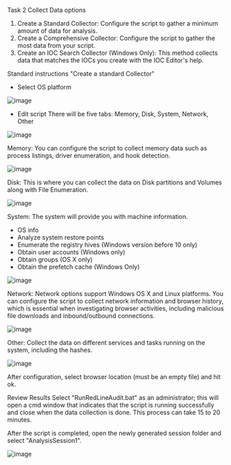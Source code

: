 Task 2
  Collect Data options
  1. Create a Standard Collector: Configure the script to gather a minimum amount of data for analysis. 
  2. Create a Comprehensive Collector: Configure the script to gather the most data from your script. 
  3. Create an IOC Search Collector (Windows Only): This method collects data that matches the IOCs you create with the IOC Editor's help.
 

Standard instructions
"Create a standard Collector"
- Select OS platform

  
![image](https://github.com/Shawn-Nichol/Cybersecurity_tools/assets/30714313/d7af9769-3341-4f43-b5a3-71a0e2a08838)


- Edit script
There will be five tabs: Memory, Disk, System, Network, Other

![image](https://github.com/Shawn-Nichol/Cybersecurity_tools/assets/30714313/87c3e988-274c-432f-a588-173194d742b1)

Memory:
You can configure the script to collect memory data such as process listings, driver enumeration, and hook detection. 

![image](https://github.com/Shawn-Nichol/Cybersecurity_tools/assets/30714313/041e626b-7675-401d-9e9b-ff68dbac6e4e)

Disk:
This is where you can collect the data on Disk partitions and Volumes along with File Enumeration.

![image](https://github.com/Shawn-Nichol/Cybersecurity_tools/assets/30714313/0892140d-9139-49b2-93c6-e5df7f503e46)

System: 
The system will provide you with machine information.
- OS info
- Analyze system restore points
- Enumerate the registry hives (Windows version before 10 only)
- Obtain user accounts (Windows only)
- Obtain groups (OS X only)
- Obtain the prefetch cache (Windows Only)
  
![image](https://github.com/Shawn-Nichol/Cybersecurity_tools/assets/30714313/7871947e-26b7-49d6-bc30-0b3a3b632b29)


Network: 
Network options support Windows OS X and Linux platforms. You can configure the  script to collect network information and browser history, which is essential when investigating browser activities, including malicious file downloads and inbound/outbound connections. 

![image](https://github.com/Shawn-Nichol/Cybersecurity_tools/assets/30714313/94798460-aa44-4a06-9fa4-00da72f17e52)


Other: 
Collect the data on different services and tasks running on the system, including the hashes. 

![image](https://github.com/Shawn-Nichol/Cybersecurity_tools/assets/30714313/2d26cfc8-544b-4b11-a093-24d440098a75)


After configuration, select browser location (must be an empty file) and hit ok.

Review Results
Select "RunRedLineAudit.bat" as an administrator; this will open a cmd window that indicates that the script is running successfully and close when the data collection is done. This process can take 15 to 20 minutes. 

After the script is completed, open the newly generated session folder and select "AnalysisSession1".

![image](https://github.com/Shawn-Nichol/Cybersecurity_tools/assets/30714313/ef417318-009e-4089-9547-afdfc7ed1de2)
